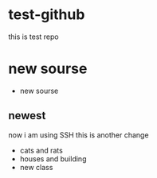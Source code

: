 # test-github
this is test repo
# new sourse
* new sourse
## newest
now i am using SSH
this is another change
* cats and rats
* houses and building
* new class